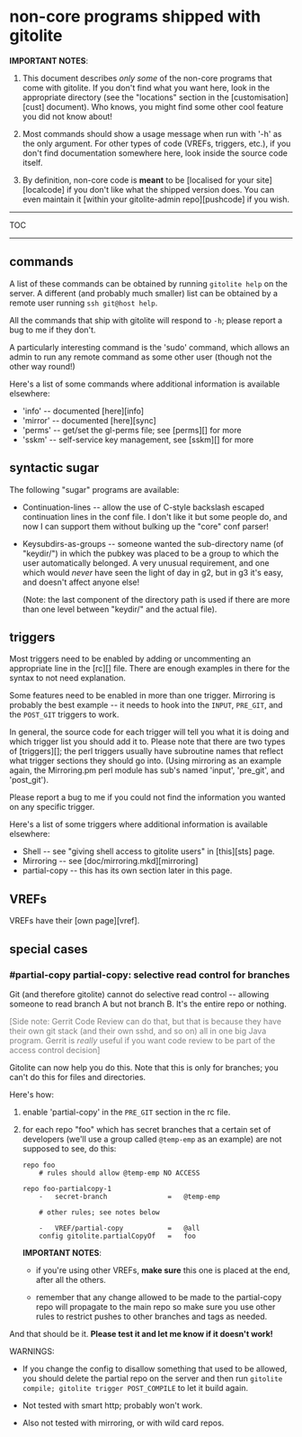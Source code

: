 # non-core programs shipped with gitolite

**IMPORTANT NOTES**:

1.  This document describes *only some* of the non-core programs that come
    with gitolite.  If you don't find what you want here, look in the
    appropriate directory (see the "locations" section in the
    [customisation][cust] document).  Who knows, you might find some other
    cool feature you did not know about!

2.  Most commands should show a usage message when run with '-h' as the only
    argument.  For other types of code (VREFs, triggers, etc.), if you don't
    find documentation somewhere here, look inside the source code itself.

3.  By definition, non-core code is **meant** to be [localised for your
    site][localcode] if you don't like what the shipped version does.  You can
    even maintain it [within your gitolite-admin repo][pushcode] if you wish.

----

TOC

----

## commands

A list of these commands can be obtained by running `gitolite help` on the
server.  A different (and probably much smaller) list can be obtained by a
remote user running `ssh git@host help`.

All the commands that ship with gitolite will respond to `-h`; please report a
bug to me if they don't.

A particularly interesting command is the 'sudo' command, which allows an
admin to run any remote command as some other user (though not the other way
round!)

Here's a list of some commands where additional information is available
elsewhere:

  * 'info' -- documented [here][info]
  * 'mirror' -- documented [here][sync]
  * 'perms' -- get/set the gl-perms file; see [perms][] for more
  * 'sskm' -- self-service key management, see [sskm][] for more

## syntactic sugar

The following "sugar" programs are available:

  * Continuation-lines -- allow the use of C-style backslash escaped
    continuation lines in the conf file.  I don't like it but some people do,
    and now I can support them without bulking up the "core" conf parser!

  * Keysubdirs-as-groups -- someone wanted the sub-directory name (of
    "keydir/") in which the pubkey was placed to be a group to which the user
    automatically belonged.  A very unusual requirement, and one which would
    *never* have seen the light of day in g2, but in g3 it's easy, and doesn't
    affect anyone else!

    (Note: the last component of the directory path is used if there are more
    than one level between "keydir/" and the actual file).

## triggers

Most triggers need to be enabled by adding or uncommenting an appropriate line
in the [rc][] file.  There are enough examples in there for the syntax to not
need explanation.

Some features need to be enabled in more than one trigger.  Mirroring is
probably the best example -- it needs to hook into the `INPUT`, `PRE_GIT`, and
the `POST_GIT` triggers to work.

In general, the source code for each trigger will tell you what it is doing
and which trigger list you should add it to.  Please note that there are two
types of [triggers][]; the perl triggers usually have subroutine names that
reflect what trigger sections they should go into.  (Using mirroring as an
example again, the Mirroring.pm perl module has sub's named 'input',
'pre\_git', and 'post\_git').

Please report a bug to me if you could not find the information you wanted on
any specific trigger.

Here's a list of some triggers where additional information is available
elsewhere:

  * Shell -- see "giving shell access to gitolite users" in [this][sts] page.
  * Mirroring -- see [doc/mirroring.mkd][mirroring]
  * partial-copy -- this has its own section later in this page.

## VREFs

VREFs have their [own page][vref].

## special cases

### #partial-copy partial-copy: selective read control for branches

Git (and therefore gitolite) cannot do selective read control -- allowing
someone to read branch A but not branch B.  It's the entire repo or nothing.

<font color="gray"> [Side note: Gerrit Code Review can do that, but that is
because they have their own git stack (and their own sshd, and so on) all in
one big Java program.  Gerrit is *really* useful if you want code review to be
part of the access control decision] </font>

Gitolite can now help you do this.  Note that this is only for branches; you
can't do this for files and directories.

Here's how:

1.  enable 'partial-copy' in the `PRE_GIT` section in the rc file.

2.  for each repo "foo" which has secret branches that a certain set of
    developers (we'll use a group called `@temp-emp` as an example) are not
    supposed to see, do this:

        repo foo
            # rules should allow @temp-emp NO ACCESS

        repo foo-partialcopy-1
            -   secret-branch               =   @temp-emp

            # other rules; see notes below

            -   VREF/partial-copy           =   @all
            config gitolite.partialCopyOf   =   foo

    **IMPORTANT NOTES**:

      * if you're using other VREFs, **make sure** this one is placed at the
        end, after all the others.

      * remember that any change allowed to be made to the partial-copy repo
        will propagate to the main repo so make sure you use other rules to
        restrict pushes to other branches and tags as needed.

And that should be it.  **Please test it and let me know if it doesn't work!**

WARNINGS:

  * If you change the config to disallow something that used to be allowed,
    you should delete the partial repo on the server and then run `gitolite
    compile; gitolite trigger POST_COMPILE` to let it build again.

  * Not tested with smart http; probably won't work.

  * Also not tested with mirroring, or with wild card repos.
